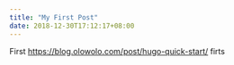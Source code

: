 ```yaml
---
title: "My First Post"
date: 2018-12-30T17:12:17+08:00
---
```

First
https://blog.olowolo.com/post/hugo-quick-start/
firts
